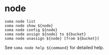 # node

```
soma node list
soma node show ${node}
soma node config ${node}
soma node assign ${node} to ${bucket}
soma node unassign ${node} [from ${bucket}]
```

See `soma node help ${command}` for detailed help.
